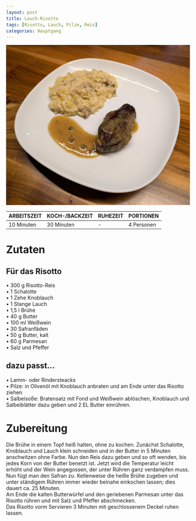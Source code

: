 ```yaml
---
layout: post
title: Lauch-Risotto
tags: [Risotto, Lauch, Pilze, Reis]
categories: Hauptgang
---
```



![Lauch-Risotto](/assets/images/Lauch-Risotto.jpg)

| ARBEITSZEIT | KOCH-/BACKZEIT | RUHEZEIT | PORTIONEN |
|--------------|--------------|--------------|--------------|
| 10 Minuten | 30 Minuten | - | 4 Personen |


# Zutaten
## Für das Risotto
• 300 g Risotto-Reis    
• 1 Schalotte   
• 1 Zehe Knoblauch  
• 1 Stange Lauch    
• 1,5 l Brühe  
• 40 g Butter  
• 100 ml Weißwein  
• 30 Safranfäden  
• 50 g Butter, kalt  
• 60 g Parmesan  
• Salz und Pfeffer    


## dazu passt... 
• Lamm- oder Rindersteacks    
• Pilze: in Olivenöl mit Knoblauch anbraten und am Ende unter das Risotto ziehen  
• Salbeisoße: Bratensatz mit Fond und Weißwein ablöschen, Knoblauch und Salbeiblätter dazu geben und 2 EL Butter einrühren.   

 
# Zubereitung
Die Brühe in einem Topf heiß halten, ohne zu kochen. 
Zunächst Schalotte, Knoblauch und Lauch klein schneiden und in der Butter in 5 Minuten anschwitzen ohne Farbe. 
Nun den Reis dazu geben und so oft wenden, bis jedes Korn von der Butter benetzt ist. 
Jetzt wird die Temperatur leicht erhöht und der Wein angegossen, der unter Rühren ganz verdampfen muss. Nun fügt man den Safran zu.
Kellenweise die heiße Brühe zugeben und unter ständigem Rühren immer wieder beinahe einkochen lassen; dies dauert ca. 25 Minuten.  
Am Ende die kalten Butterwürfel und den geriebenen Parmesan unter das Risotto rühren und mit Salz und Pfeffer abschmecken.  
Das Risotto vorm Servieren 3 Minuten mit geschlossenem Deckel ruhen lassen. 
